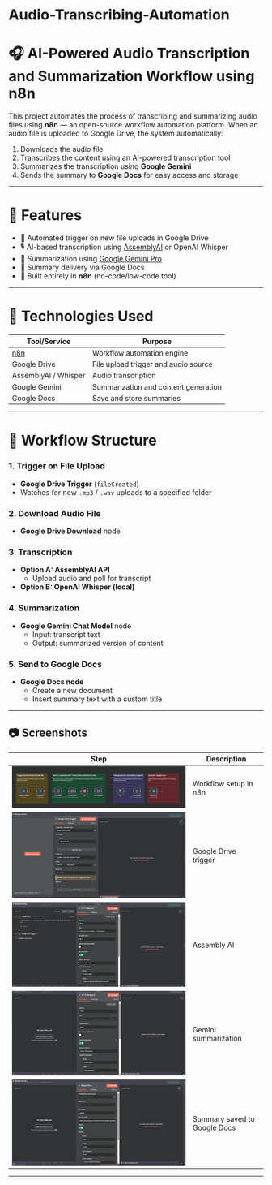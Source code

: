 # Audio-Transcribing-Automation
# 🎧 AI-Powered Audio Transcription and Summarization Workflow using n8n

This project automates the process of transcribing and summarizing audio files using **n8n** — an open-source workflow automation platform. When an audio file is uploaded to Google Drive, the system automatically:

1. Downloads the audio file
2. Transcribes the content using an AI-powered transcription tool
3. Summarizes the transcription using **Google Gemini**
4. Sends the summary to **Google Docs** for easy access and storage

---

# 🚀 Features

- 🔁 Automated trigger on new file uploads in Google Drive
- 🎙️ AI-based transcription using [AssemblyAI](https://www.assemblyai.com/) or OpenAI Whisper
- 🧠 Summarization using [Google Gemini Pro](https://ai.google.dev/)
- 📄 Summary delivery via Google Docs
- 🧩 Built entirely in **n8n** (no-code/low-code tool)

---

# 📌 Technologies Used

| Tool/Service      | Purpose                                   |
|-------------------|-------------------------------------------|
| [n8n](https://n8n.io/)          | Workflow automation engine           |
| Google Drive      | File upload trigger and audio source      |
| AssemblyAI / Whisper | Audio transcription                     |
| Google Gemini     | Summarization and content generation       |
| Google Docs       | Save and store summaries                   |

---

# 📁 Workflow Structure

### 1. **Trigger on File Upload**
- **Google Drive Trigger** (`fileCreated`)
- Watches for new `.mp3` / `.wav` uploads to a specified folder

### 2. **Download Audio File**
- **Google Drive Download** node

### 3. **Transcription**
- **Option A: AssemblyAI API**
  - Upload audio and poll for transcript
- **Option B: OpenAI Whisper (local)**

### 4. **Summarization**
- **Google Gemini Chat Model** node
  - Input: transcript text
  - Output: summarized version of content

### 5. **Send to Google Docs**
- **Google Docs node**
  - Create a new document
  - Insert summary text with a custom title

---

## 📷 Screenshots

| Step | Description |
|------|-------------|
| ![Step 1](screenshots/step1.png) | Workflow setup in n8n |
| ![Step 2](screenshots/step2.png) | Google Drive trigger |
| ![Step 3](screenshots/step3.png) | Assembly AI |
| ![Step 3](screenshots/step4.png) | Gemini summarization |
| ![Step 4](screenshots/step5.png) | Summary saved to Google Docs |

---





